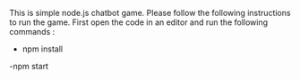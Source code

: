 This is simple node.js chatbot game.
Please follow the following instructions to run the game.
 First open the code in an editor and run the following commands :
  - npm install 
  
  -npm start
